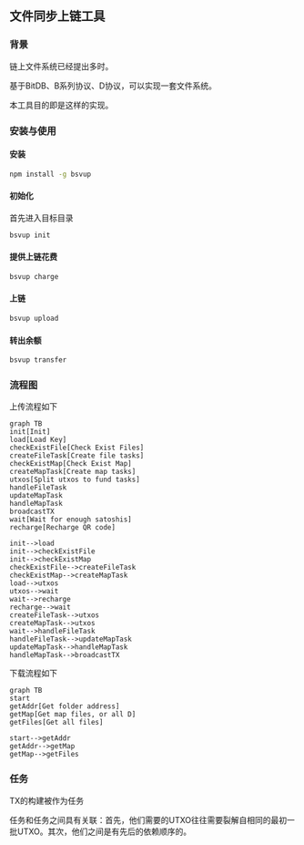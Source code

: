 ## 文件同步上链工具

### 背景

链上文件系统已经提出多时。

基于BitDB、B系列协议、D协议，可以实现一套文件系统。

本工具目的即是这样的实现。

### 安装与使用

#### 安装

~~~bash
npm install -g bsvup
~~~

#### 初始化

首先进入目标目录

~~~bash
bsvup init
~~~

#### 提供上链花费

~~~bash
bsvup charge
~~~

#### 上链

~~~bash
bsvup upload
~~~

#### 转出余额

~~~bash
bsvup transfer
~~~

### 流程图

上传流程如下

~~~mermaid
graph TB
init[Init]
load[Load Key]
checkExistFile[Check Exist Files]
createFileTask[Create file tasks]
checkExistMap[Check Exist Map]
createMapTask[Create map tasks]
utxos[Split utxos to fund tasks]
handleFileTask
updateMapTask
handleMapTask
broadcastTX
wait[Wait for enough satoshis]
recharge[Recharge QR code]

init-->load
init-->checkExistFile
init-->checkExistMap
checkExistFile-->createFileTask
checkExistMap-->createMapTask
load-->utxos
utxos-->wait
wait-->recharge
recharge-->wait
createFileTask-->utxos
createMapTask-->utxos
wait-->handleFileTask
handleFileTask-->updateMapTask
updateMapTask-->handleMapTask
handleMapTask-->broadcastTX

~~~

下载流程如下

~~~mermaid
graph TB
start
getAddr[Get folder address]
getMap[Get map files, or all D]
getFiles[Get all files]

start-->getAddr
getAddr-->getMap
getMap-->getFiles
~~~

### 任务

TX的构建被作为任务

任务和任务之间具有关联：首先，他们需要的UTXO往往需要裂解自相同的最初一批UTXO。其次，他们之间是有先后的依赖顺序的。






